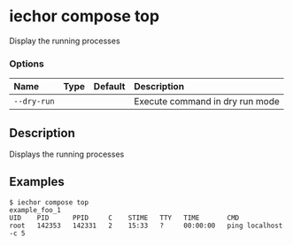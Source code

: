 # iechor compose top

<!---MARKER_GEN_START-->
Display the running processes

### Options

| Name        | Type | Default | Description                     |
|:------------|:-----|:--------|:--------------------------------|
| `--dry-run` |      |         | Execute command in dry run mode |


<!---MARKER_GEN_END-->

## Description

Displays the running processes

## Examples

```console
$ iechor compose top
example_foo_1
UID    PID      PPID     C    STIME   TTY   TIME       CMD
root   142353   142331   2    15:33   ?     00:00:00   ping localhost -c 5
```

